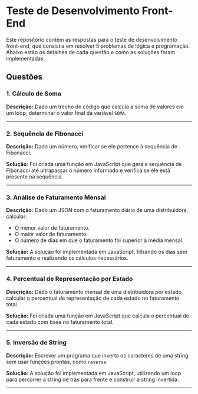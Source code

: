 # Teste de Desenvolvimento Front-End

Este repositório contém as respostas para o teste de desenvolvimento front-end, que consistia em resolver 5 problemas de lógica e programação. Abaixo estão os detalhes de cada questão e como as soluções foram implementadas.

## Questões

### 1. Cálculo de Soma
**Descrição:** Dado um trecho de código que calcula a soma de valores em um loop, determinar o valor final da variável `SOMA`.

---

### 2. Sequência de Fibonacci
**Descrição:** Dado um número, verificar se ele pertence à sequência de Fibonacci.

**Solução:** Foi criada uma função em JavaScript que gera a sequência de Fibonacci até ultrapassar o número informado e verifica se ele está presente na sequência.

---

### 3. Análise de Faturamento Mensal
**Descrição:** Dado um JSON com o faturamento diário de uma distribuidora, calcular:
- O menor valor de faturamento.
- O maior valor de faturamento.
- O número de dias em que o faturamento foi superior à média mensal.

**Solução:** A solução foi implementada em JavaScript, filtrando os dias sem faturamento e realizando os cálculos necessários.

---

### 4. Percentual de Representação por Estado
**Descrição:** Dado o faturamento mensal de uma distribuidora por estado, calcular o percentual de representação de cada estado no faturamento total.

**Solução:** Foi criada uma função em JavaScript que calcula o percentual de cada estado com base no faturamento total.

---

### 5. Inversão de String
**Descrição:** Escrever um programa que inverta os caracteres de uma string sem usar funções prontas, como `reverse`.

**Solução:** A solução foi implementada em JavaScript, utilizando um loop para percorrer a string de trás para frente e construir a string invertida.

---
